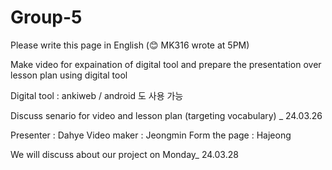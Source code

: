 # Group-5
Please write this page in English (😊 MK316 wrote at 5PM)

Make video for expaination of digital tool and prepare the presentation over lesson plan using digital tool

Digital tool : ankiweb / android 도 사용 가능

Discuss senario for video and lesson plan (targeting vocabulary) _ 24.03.26

Presenter : Dahye
Video maker : Jeongmin
Form the page : Hajeong

We will discuss about our project on Monday_ 24.03.28
